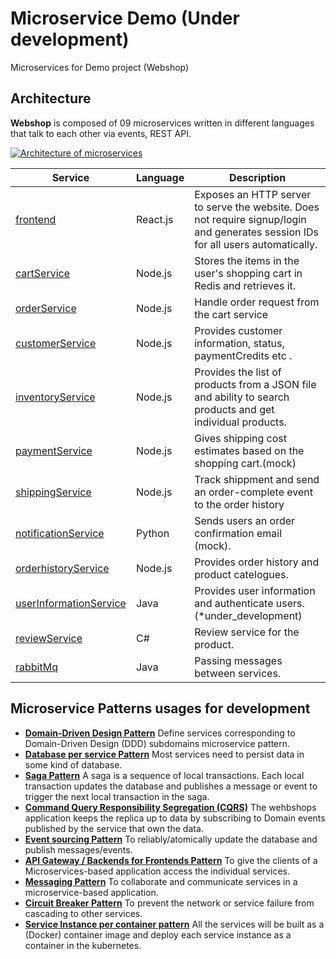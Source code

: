 # Microservice Demo (Under development)
Microservices for Demo project (Webshop)

## Architecture

**Webshop** is composed of 09 microservices written in different
languages that talk to each other via events, REST API.

[![Architecture of
microservices](./architecture_.jpg)](./architecture_.jpg)


| Service                                              | Language      | Description                                                                                                                       |
| ---------------------------------------------------- | ------------- | --------------------------------------------------------------------------------------------------------------------------------- |
| [frontend](./*)                                      | React.js      | Exposes an HTTP server to serve the website. Does not require signup/login and generates session IDs for all users automatically. |
| [cartService](./*)                                   | Node.js       | Stores the items in the user's shopping cart in Redis and retrieves it.                                                           |
| [orderService](./*)                                  | Node.js       | Handle order request from the cart service                        |
| [customerService](./*)                               | Node.js       | Provides customer information, status, paymentCredits etc . |
| [inventoryService](./*)                              | Node.js       | Provides the list of products from a JSON file and ability to search products and get individual products.                        |
| [paymentService](./*)                                | Node.js       | Gives shipping cost estimates based on the shopping cart.(mock)                                |
| [shippingService](./*)                               | Node.js       | Track shippment and send an order-complete event to the order history                                                                                  |
| [notificationService](./*)                           | Python        | Sends users an order confirmation email (mock).                                      |
| [orderhistoryService](./*)                           | Node.js       | Provides order history and product catelogues.                                      
| [userInformationService](./*)                        | Java          | Provides user information and authenticate users. (*under_development)                                                            |
| [reviewService](./*)                                 | C#            | Review service for the product. 
| [rabbitMq](./*)                                      | Java          | Passing messages between services.
  
## Microservice Patterns usages for development

- **[Domain-Driven Design Pattern](https://microservices.io/patterns/decomposition/decompose-by-subdomain.html)**
  Define services corresponding to Domain-Driven Design (DDD) subdomains microservice pattern.
- **[Database per service Pattern](https://microservices.io/patterns/data/database-per-service.html)**
  Most services need to persist data in some kind of database.
- **[Saga Pattern](https://microservices.io/patterns/data/saga.html)**
  A saga is a sequence of local transactions. Each local transaction updates the database and publishes a message or event to trigger the next local transaction in the saga.
- **[Command Query Responsibility Segregation (CQRS)](https://microservices.io/patterns/data/cqrs.html)**
  The wehbshops application keeps the replica up to data by subscribing to Domain events published by the service that own the data.
- **[Event sourcing Pattern](https://microservices.io/patterns/data/event-sourcing.html)**
  To reliably/atomically update the database and publish messages/events.
- **[API Gateway / Backends for Frontends Pattern](https://microservices.io/patterns/apigateway.html)**
  To give the clients of a Microservices-based application access the individual services.
- **[Messaging Pattern](https://microservices.io/patterns/communication-style/messaging.html)**
  To collaborate and communicate services in a microservice-based application.
- **[Circuit Breaker Pattern](https://microservices.io/patterns/reliability/circuit-breaker.html)**
  To prevent the network or service failure from cascading to other services.
- **[Service Instance per container pattern](https://kubernetes.io)**
  All the services will be built as a (Docker) container image and deploy each service instance as a container in the kubernetes.
